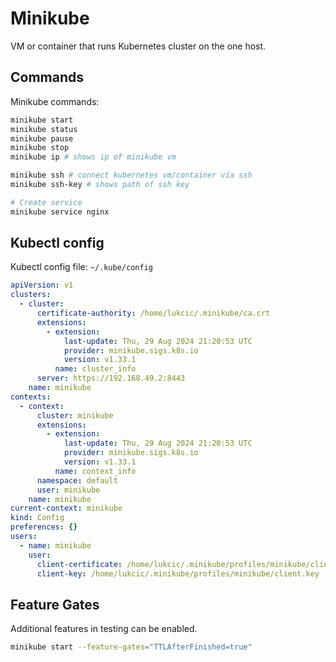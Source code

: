# Minikube

VM or container that runs Kubernetes cluster on the one host.

## Commands

Minikube commands:

```sh
minikube start
minikube status
minikube pause
minikube stop
minikube ip # shows ip of minikube vm

minikube ssh # connect kubernetes vm/container via ssh
minikube ssh-key # shows path of ssh key
```

```sh
# Create service
minikube service nginx
```

## Kubectl config

Kubectl config file: `~/.kube/config`

```yaml
apiVersion: v1
clusters:
  - cluster:
      certificate-authority: /home/lukcic/.minikube/ca.crt
      extensions:
        - extension:
            last-update: Thu, 29 Aug 2024 21:20:53 UTC
            provider: minikube.sigs.k8s.io
            version: v1.33.1
          name: cluster_info
      server: https://192.168.49.2:8443
    name: minikube
contexts:
  - context:
      cluster: minikube
      extensions:
        - extension:
            last-update: Thu, 29 Aug 2024 21:20:53 UTC
            provider: minikube.sigs.k8s.io
            version: v1.33.1
          name: context_info
      namespace: default
      user: minikube
    name: minikube
current-context: minikube
kind: Config
preferences: {}
users:
  - name: minikube
    user:
      client-certificate: /home/lukcic/.minikube/profiles/minikube/client.crt
      client-key: /home/lukcic/.minikube/profiles/minikube/client.key
```

## Feature Gates

Additional features in testing can be enabled.

```sh
minikube start --feature-gates="TTLAfterFinished=true"
```
